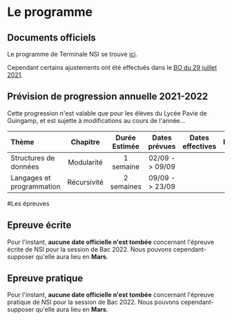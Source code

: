 # Le programme
## Documents officiels
Le programme de Terminale NSI se trouve [ici](https://cache.media.eduscol.education.fr/file/SPE8_MENJ_25_7_2019/93/3/spe247_annexe_1158933.pdf).

Cependant certains ajustements ont été effectués dans le [BO du 29 juillet 2021](https://www.education.gouv.fr/bo/21/Hebdo30/MENE2121274N.htm).

## Prévision de progression annuelle 2021-2022

Cette progression n'est valable que pour les élèves du Lycée Pavie de Guingamp, et est sujette à modifications au cours de l'année...

| Thème | Chapitre | Durée Estimée | Dates prévues | Dates effectives | Remarques |
| :---  | :---:    | :---:         | :---:         | :---:            | ---:      |
| Structures de données | Modularité | 1 semaine | 02/09 -> 09/09 | | |
| Langages et programmation | Récursivité | 2 semaines | 09/09 -> 23/09 | | | 


#Les épreuves

## Epreuve écrite

Pour l'instant, **aucune date officielle n'est tombée** concernant l'épreuve écrite de NSI pour la session de Bac 2022. Nous pouvons cependant- supposer qu'elle aura lieu en **Mars**.

## Epreuve pratique

Pour l'instant, **aucune date officielle n'est tombée** concernant l'épreuve pratique de NSI pour la session de Bac 2022. Nous pouvons cependant- supposer qu'elle aura lieu en **Mars**.